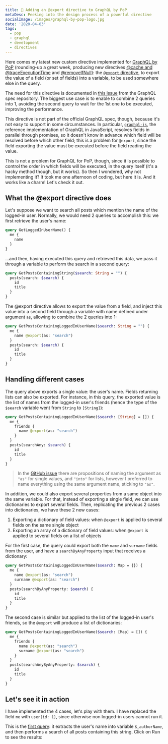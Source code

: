 ```yaml
---
title: 🧩 Adding an @export directive to GraphQL by PoP
metaDesc: Peeking into the design process of a powerful directive
socialImage: /images/graphql-by-pop-logo.jpg
date: '2020-04-03'
tags:
  - pop
  - graphql
  - development
  - directives
---
```


Here comes my latest new custom directive implemented for [GraphQL by PoP](https://graphql-by-pop.com) (rounding-up a great week, producing new directives [@cache and @traceExecutionTime](https://leoloso.com/posts/cache-and-logtime-directives/) and [@removeIfNull](https://leoloso.com/posts/remove-if-null-directive/)): the [`@export` directive](https://github.com/getpop/graphql/blob/109d194c11dd2510d0ea5ce42b88fb556397400c/src/DirectiveResolvers/ExportDirectiveResolver.php), to export the value of a field (or set of fields) into a variable, to be used somewhere else in the query.

The need for this directive is documented in [this issue](https://github.com/graphql/graphql-spec/issues/583) from the GraphQL spec repository. The biggest use case is to enable to combine 2 queries into 1, avoiding the second query to wait for the 1st one to be executed, improving the performance.

This directive is not part of the official GraphQL spec, though, because it's not easy to support in some circumstances. In particular, [`graphql-js`](https://github.com/graphql/graphql-js), the reference implementation of GraphQL in JavaScript, resolves fields in parallel through promises, so it doesn't know in advance which field will be resolved before which other field; this is a problem for `@export`, since the field exporting the value must be executed before the field reading the value.

This is not a problem for GraphQL for PoP, though, since it is possible to control the order in which fields will be executed, in the query itself (it's a hacky method though, but it works). So then I wondered, why not implementing it? It took me one afternoon of coding, but here it is. And it works like a charm! Let's check it out.

## What the @export directive does

Let's suppose we want to search all posts which mention the name of the logged-in user. Normally, we would need 2 queries to accomplish this: we first retrieve the user's name:

```graphql
query GetLoggedInUserName() {
  me {
    name
  }
}
```

...and then, having executed this query and retrieved this data, we pass it through a variable to perform the search in a second query:

```graphql
query GetPostsContainingString($search: String = "") {
  posts(search: $search) {
    id
    title
  }
}
```

The @export directive allows to export the value from a field, and inject this value into a second field through a variable with name defined under argument `as`, allowing to combine the 2 queries into 1:

```graphql
query GetPostsContainingLoggedInUserName($search: String = "") {
  me {
    name @export(as: "search")
  }
  posts(search: $search) {
    id
    title
  }
}
```

## Handling different cases

The query above exports a single value: the user's name. Fields returning lists can also be exported. For instance, in this query, the exported value is the list of names from the logged-in user's friends (hence the type of the `$search` variable went from `String` to `[String]`):

```graphql
query GetPostsContainingLoggedInUserName($search: [String] = []) {
  me {
    friends {
      name @export(as: "search")
    }
  }
  posts(searchAny: $search) {
    id
    title
  }
}
```

> In the [GitHub issue](https://github.com/graphql/graphql-spec/issues/583) there are propositions of naming the argument as `"as"` for single values, and `"into"` for lists, however I preferred to name everything using the same argument name, sticking to `"as"`.

In addition, we could also export several properties from a same object into the same variable. For that, instead of exporting a single field, we can use dictionaries to export several fields. Then, replicating the previous 2 cases into dictionaries, we have these 2 new cases:

1. Exporting a dictionary of field values: when `@export` is applied to several fields on the same single object
2. Exporting an array of a dictionary of field values: when `@export` is applied to several fields on a list of objects

For the first case, the query could export both the `name` and `surname` fields from the user, and have a `searchByAnyProperty` input that receives a dictionary:

```graphql
query GetPostsContainingLoggedInUserName($search: Map = {}) {
  me {
    name @export(as: "search")
    surname @export(as: "search")
  }
  posts(searchByAnyProperty: $search) {
    id
    title
  }
}
```

The second case is similar but applied to the list of the logged-in user's friends, so the `@export` will produce a list of dictionaries:

```graphql
query GetPostsContainingLoggedInUserName($search: [Map] = []) {
  me {
    friends {
      name @export(as: "search")
      surname @export(as: "search")
    }
  }
  posts(searchAnyByAnyProperty: $search) {
    id
    title
  }
}
```

## Let's see it in action

I have implemented the 4 cases, let's play with them. I have replaced the field `me` with `user(id: 1)`, since otherwise non logged-in users cannot run it.

This is the [first query](https://newapi.getpop.org/graphiql/?query=query%20GetPostsAuthorNames(%24_authorName%3A%20String%20%3D%20%22%22)%20%7B%0A%20%20user(id%3A%201)%20%7B%0A%20%20%20%20name%20%40export(as%3A%20%22_authorName%22)%0A%20%20%7D%0A%20%20self%20%7B%0A%20%20%20%20posts(searchfor%3A%20%24_authorName)%20%7B%0A%20%20%20%20%20%20id%0A%20%20%20%20%20%20title%0A%20%20%20%20%7D%0A%20%20%7D%0A%7D&operationName=GetPostsAuthorNames): it extracts the user's name into variable `$_authorName`, and then performs a search of all posts containing this string. Click on Run to see the results:

<div id="graphiql-1st" style="height: 65vh; padding-top: 0; margin-top: 1rem;" class="video-player"></div>

I also combined all 4 cases them into a [single query](https://newapi.getpop.org/graphiql/?query=query%20GetSomeData(%24_firstPostTitle%3A%20String%20%3D%20%22%22%2C%20%24_postTitles%3A%20%5BString%5D%20%3D%20%5B%5D%2C%20%24_firstPostData%3A%20Mixed%20%3D%20%7B%7D%2C%20%24_postData%3A%20%5BMixed%5D%20%3D%20%5B%5D)%20%7B%0A%20%20post(id%3A1)%20%7B%0A%20%20%20%20title%20%40export(as%22%3A%22_firstPostTitle%22)%0A%20%20%20%20title%20%40export(as%22%3A%22_firstPostData%22)%0A%20%20%20%20url%20%40export(as%22%3A%22_firstPostData%22)%0A%20%20%20%20date%20%40export(as%22%3A%22_firstPostData%22)%0A%20%20%7D%0A%20%20posts(limit%3A5)%20%7B%0A%20%20%20%20title%20%40export(as%22%3A%22_postTitles%22)%0A%20%20%20%20title%20%40export(as%22%3A%22_postData%22)%0A%20%20%20%20url%20%40export(as%22%3A%22_postData%22)%0A%20%20%20%20date%20%40export(as%22%3A%22_postData%22)%0A%20%20%7D%0A%20%20self%20%7B%0A%20%20%20%20exportedVariables%0A%20%20%20%20_firstPostTitle%3A%20echoVar(variable%3A%20%24_firstPostTitle)%0A%20%20%20%20_postTitles%3A%20echoVar(variable%3A%20%24_postTitles)%0A%20%20%20%20_firstPostData%3A%20echoVar(variable%3A%20%24_firstPostData)%0A%20%20%20%20_postData%3A%20echoVar(variable%3A%20%24_postData)%0A%20%20%7D%0A%7D&operationName=GetSomeData), in this way:

Case 1 - `@export` a single value:

```graphql
post(id:1) {
  title @export(as: "_firstPostTitle")
}
```

Case 2 - `@export` a list of values:

```graphql
posts(limit:5) {
  title @export(as: "_postTitles")
}
```

Case 3 - `@export` a dictionary of field/value:

```graphql
post(id:1) {
  title @export(as: "_firstPostData")
  url @export(as: "_firstPostData")
  date @export(as: "_firstPostData")
}
```

Case 4 - `@export` an array of dictionaries of field/value:

```graphql
posts(limit:5) {
  title @export(as: "_postData")
  url @export(as: "_postData")
  date @export(as: "_postData")
}
```

To visualize the value stored in the dynamic variables, I created fields `exportedVariables`, which returns the list of all the dynamic variables created in the query, and `echoVar`, which echoes back the value of a single one. Since I do not know in advance the type of the values, these fields deal with a generic `Mixed` type; there will be a mismatch in the GraphiQL client (that's why there's a red line over the argument definitions), but the query can be executed without any problem. Check it out by pressing the Run button:

<div id="graphiql-2nd" style="height: 65vh; padding-top: 0; margin-top: 1rem;" class="video-player"></div>

## Gotchas for my implementation

Nothing is perfect: in order for `@export` to work, there are 3 considerations that need to be satisfied in the query:

1. The name of the variable must start with "_"
2. The fields must be executed in order
3. The variable must always receive a default value

I'll explain why these are mandatory and how they work, one by one.

### 1. The name of the variable must start with "_"

As mention earlier on, the `@export` directive is not part of the GraphQL spec, so there are no considerations on the language itself for its implementation. Then, the GraphQL server implementers must find their own way to satisfy their requirements, but without deviating from the GraphQL syntax, expecting that the solution could one day become part of the spec.

For [my implementation](https://github.com/getpop/graphql/blob/109d194c11dd2510d0ea5ce42b88fb556397400c/src/DirectiveResolvers/ExportDirectiveResolver.php), I decided that `@export` will export the value into a normal variable, accessible as `$variable`. Please notice that this is a design decision which may vary across implementers; for instance, [Apollo's `@export` directive](https://www.apollographql.com/docs/link/links/rest/#export-directive) is accessed under entry `exportVariables` (as doing `{exportVariables.id}`), not under entry `args` as its inputs. Then, while Apollo doesn't require to declare the exported variables in the operation name, my implementation does.

The issue with this solution is that static (i.e. "normal") variables and dynamic variables behave differently: while the value for a static variable can be determined when parsing the query, the value for a dynamic variable must be determined on runtime, right when reading the value fo the variable. Then, the GraphQL engine must be able to tell which way to treat a variable, if the static or the dynamic way.

Given the constraints, and in order to avoid introducing new, unsupported syntax into the query (such as having `$staticVariables` and `%dynamicVariables%`), the solution I found is to have the dynamic variable name start with `"_"`: `$_dynamicVariable`.

### 2. The fields must be executed in order

The `@export` directive would not work if reading the variable takes place before exporting the value into the variable. Hence, the engine needs to provide a way to control the field execution order. This is the issue that `graphql-js` cannot solve easily, making this feature not be officially supported by GraphQL.

Luckily for this case, GraphQL by PoP, being coded in PHP, doesn't use promises or resolve fields in parallel; it resolves them sequentially, using a deterministic order which the developer can manipulate in the query itself. Let's see how it works.

> Note: I have described the engine's algorithm for loading data in detail in [this article](https://blog.logrocket.com/designing-graphql-server-optimal-performance/) (which explains how the dataloading engine avoids the N+1 problem by architectural design) and [this article](https://blog.logrocket.com/simplifying-the-graphql-data-model/) (which recounts how resolvers can be made as simple to implement as possible).

The engine loads data in iterations for each type, first resolving all fields from the first type it encounters in the query, then resolving all fields from the second type it encounters in the query, and so on until there are no more types to process:

![Dealing with types in iterations](/images/dataloading-engine-type-iterations.png "Dealing with types in iterations")

If after processed, a type is referenced again in the query to retrieve non-loaded data (eg: from additional objects, or additional fields), then the type is added again at the end of the iteration list (in this case, the `Director` type):

![Repeated types in iterations](/images/dataloading-engine-repeated-type-iterations.png "Repeated types in iterations")

Let's see how this plays out for our query. For our first attempt, we create the [basic query](https://newapi.getpop.org/graphiql/?query=query%20GetPostsAuthorNames(%24_authorName%3A%20String%20%3D%20%22%22)%20%7B%0A%20%20user(id%3A%201)%20%7B%0A%20%20%20%20name%20%40export(as%3A%20%22_authorName%22)%0A%20%20%7D%0A%20%20posts(searchfor%3A%20%24_authorName)%20%7B%0A%20%20%20%20id%0A%20%20%20%20title%0A%20%20%7D%0A%7D&operationName=GetPostsAuthorNames). When pressing the Run button:

<div id="graphiql-3rd" style="height: 65vh; padding-top: 0; margin-top: 1rem;" class="video-player"></div>

...the response displays an error:

```json
{
  "errors": [
    {
      "message": "Expression '_authorName' is undefined",
      "extensions": {
        "type": "query"
      }
    }
  ],
  //...
}
```

What this means is that variable `$_authorName` was read before being set. Let's see why this happens.

The types that appear in the query are:

```graphql
query GetPostsAuthorNames($_authorName: String = "") { # Type: Root
  user(id: 1) { # Type: User
    name @export(as: "_authorName") # Type: String
  }
  posts(searchfor: $_authorName) { # Type: Post
    id # Type: ID
    title # Type: String
  }
}
```

To process the types and load their data, the dataloading engine adds the query type (`Root`) into a FIFO (First-In, First-Out) list (becoming `[Root]`), and iterates over the types:

1. Pop the first type of the list, `Root` (list becomes: `[]`)
2. Process all fields queried from the `Root` type, `user` and `posts`, and add their types to the list, `User` and `Post` respectively (list becomes: `[User, Post]`)
3. Pop the first type of the list, `User` (list becomes: `[Post]`)
4. Process the field queried from the `User` type, `name`. Because it is a scalar type (`String`), there is no need to add it to the list
5. Pop the first type of the list, `Post` (list becomes: `[]`)
6. Process all fields queried from the `Post` type, `id` and `title`. Because these are scalar types (`ID` and `String`), there is no need to add them to the list
7. List is `[]`, iteration ends.

Here we can see the problem: `@export` is executed on line `4` (when resolving field `name` on type `User`), but it was read on line `2` (when resolving field `posts(searchfor: $_authorName)` on type `Root`).

To address this issue, we must "delay" reading the exported variable. This can be done through field `self` from type `Root` which, as its name indicates, returns once again the root object. You may wonder: "I already have the root object... why do I need to retrieve it again?". Because `self` if applied on type `Root`, and it returns once again an object of type `Root`, then this type will be added once again to the end of the FIFO list! This (hacky) way allows to effectively control in what order are fields executed.

Let's put it into practice, placing field `posts(searchfor: $_authorName)` inside a `self` field, like in [this query](https://newapi.getpop.org/graphiql/?query=query%20GetPostsAuthorNames(%24_authorName%3A%20String%20%3D%20%22%22)%20%7B%0A%20%20user(id%3A%201)%20%7B%0A%20%20%20%20name%20%40export(as%3A%20%22_authorName%22)%0A%20%20%7D%0A%20%20self%20%7B%0A%20%20%20%20posts(searchfor%3A%20%24_authorName)%20%7B%0A%20%20%20%20%20%20id%0A%20%20%20%20%20%20title%0A%20%20%20%20%7D%0A%20%20%7D%0A%7D&operationName=GetPostsAuthorNames). Press on the Run button to see if now works:

<div id="graphiql-4th" style="height: 65vh; padding-top: 0; margin-top: 1rem;" class="video-player"></div>

Let's explore the order in which types are resolved for this new query:

1. Pop the first type of the list, `Root` (list becomes: `[]`)
2. Process all fields queried from the `Root` type, `user` and `self`, and add their types to the list, `User` and `Root` respectively (list becomes: `[User, Root]`)
3. Pop the first type of the list, `User` (list becomes: `[Root]`)
4. Process the field queried from the `User` type, `name`. Because it is a scalar type (`String`), there is no need to add it to the list
5. Pop the first type of the list, `Root` (list becomes: `[]`)
6. Process the field queried from the `Root` type, `posts`, and add its type to the list, `Post` (list becomes: `[Post]`)
7. Pop the first type of the list, `Post` (list becomes: `[]`)
8. Process all fields queried from the `Post` type, `id` and `title`. Because these are scalar types (`ID` and `String`), there is no need to add them to the list
9. List is `[]`, iteration ends.

Now, we can see that the problem has been resolved: `@export` is executed on line `4` (when resolving field `name` on type `User`), and it is read on line `6` (when resolving field `posts(searchfor: $_authorName)` on type `Root`). 🥳

### 3. The variable must always receive a default value

The GraphQL parser still treats a dynamic variable as a variable, hence it validates that its value has been defined, or it throws an error "The variable has not been set".

To avoid this error (which halts execution of the query), we must always define a default value for that argument, even if this value won't be used.

## Bonus: making @skip/include a bit more dynamic

I believe that, in some areas, GraphQL currently falls short from its true potential. That is the case concerning `@skip/include` directives:

```graphql
query {
  post(id:1) {
    id
    title
    excerpt @include(if: $showExcerpt)
  }
}
```

These directives receive the condition to evaluate through argument `"if"`, which can only be the actual boolean value (`true` or `false`) or a variable with the boolean value (`$showExcerpt`). This is pretty static.

What about executing the condition based on some property from the object itself? For instance, we may want to show the `excerpt` based on the object having comments or not. Now this is doable! Run [this query](https://newapi.getpop.org/graphiql/?query=query%20ShowExcerptIfPostHasComments(%24id%3A%20ID!%2C%20%24_hasComments%3A%20Boolean%20%3D%20false)%20%7B%0A%20%20post(id%3A%20%24id)%20%7B%0A%20%20%20%20hasComments%20%40export(as%3A%20%22_hasComments%22)%0A%20%20%7D%0A%20%20self%20%7B%0A%20%20%20%20post(id%3A%20%24id)%20%7B%0A%20%20%20%20%20%20title%0A%20%20%20%20%20%20excerpt%20%40include(if%3A%20%24_hasComments)%0A%20%20%20%20%7D%0A%20%20%7D%0A%7D&operationName=ShowExcerptIfPostHasComments&variables=%7B%0A%20%20%22id%22%3A%201%0A%7D) changing variable `"id"` from `1499` to `1` to see it working:

<div id="graphiql-5th" style="height: 65vh; padding-top: 0; margin-top: 1rem;" class="video-player"></div>

This works whenever the exported variable concerns a single value, but not for lists, because the `if` condition is evaluated for all objects in the list in the same iteration, so they will override each other before their result is used to perform the validation on some later iteration.

## Tadaaaa

It has been a really fulfilling week of creating custom directives for [GraphQL by PoP](https://graphql-by-pop.com). With very little effort, I could create several useful and powerful directives, some of which have been requested for the GraphQL spec:

- [@removeIfNull](https://leoloso.com/posts/remove-if-null-directive/) ([issue](https://github.com/graphql/graphql-spec/issues/476))
- [@cache](https://leoloso.com/posts/cache-and-logtime-directives/)
- [@traceExecutionTime](https://leoloso.com/posts/cache-and-logtime-directives/)
- `@export` ([issue](https://github.com/graphql/graphql-spec/issues/583))

I don't think I'm exaggerating if I say that GraphQL by PoP is one of the most powerful GraphQL servers out there, for either PHP or others. It is still not easy to install, and its documentation is all over the place. But I'm working on a new documentation website to put everything in order, and make it easy for the community to install it, use it and become involved.

It will take me a few weeks though... in the meantime, if you want to find out more about GraphQL by PoP, give me a shout through [email](mailto:leo@getpop.org) or [Twitter](https://twitter.com/twitter).

<link href="https://unpkg.com/graphiql/graphiql.min.css" rel="stylesheet" />

<script
  crossorigin
  src="https://unpkg.com/react/umd/react.production.min.js"
></script>
<script
  crossorigin
  src="https://unpkg.com/react-dom/umd/react-dom.production.min.js"
></script>
<script
  crossorigin
  src="https://unpkg.com/graphiql/graphiql.min.js"
></script>

<script>
  const apiURL = 'https://newapi.getpop.org/api/graphql/';
  const responseText = "Click the \"Execute Query\" button";
  const graphQLFetcher = graphQLParams =>
    fetch(apiURL, {
      method: 'post',
      headers: { 'Content-Type': 'application/json' },
      body: JSON.stringify(graphQLParams),
    })
      .then(response => response.json())
      .catch(() => response.text());

  ReactDOM.render(
    React.createElement(
      GraphiQL, 
      { 
        fetcher: graphQLFetcher,
        docExplorerOpen: false,
        response: responseText,
        query: 'query GetPostsAuthorNames($_authorName: String = "") {\n  user(id: 1) {\n    name @export(as: "_authorName")\n  }\n  self {\n    posts(searchfor: $_authorName) {\n      id\n      title\n    }\n  }\n}'
      }
    ),
    document.getElementById('graphiql-1st'),
  );

  ReactDOM.render(
    React.createElement(
      GraphiQL, 
      { 
        fetcher: graphQLFetcher,
        docExplorerOpen: false,
        response: responseText,
        query: 'query GetSomeData($_firstPostTitle: String = "", $_postTitles: [String] = [], $_firstPostData: Mixed = {}, $_postData: [Mixed] = []) {\n  post(id:1) {\n    title @export(as: "_firstPostTitle")\n    title @export(as: "_firstPostData")\n    url @export(as: "_firstPostData")\n    date @export(as: "_firstPostData")\n  }\n  posts(limit:5) {\n    title @export(as: "_postTitles")\n    title @export(as: "_postData")\n    url @export(as: "_postData")\n    date @export(as: "_postData")\n  }\n  self {\n    exportedVariables\n    _firstPostTitle: echoVar(variable: $_firstPostTitle)\n    _postTitles: echoVar(variable: $_postTitles)\n    _firstPostData: echoVar(variable: $_firstPostData)\n    _postData: echoVar(variable: $_postData)\n  }\n}'
      }
    ),
    document.getElementById('graphiql-2nd'),
  );

  ReactDOM.render(
    React.createElement(
      GraphiQL, 
      { 
        fetcher: graphQLFetcher,
        docExplorerOpen: false,
        response: responseText,
        query: 'query GetPostsAuthorNames($_authorName: String = "") {\n  user(id: 1) {\n    name @export(as: "_authorName")\n  }\n  posts(searchfor: $_authorName) {\n    id\n    title\n  }\n}'
      }
    ),
    document.getElementById('graphiql-3rd'),
  );

  ReactDOM.render(
    React.createElement(
      GraphiQL, 
      { 
        fetcher: graphQLFetcher,
        docExplorerOpen: false,
        response: responseText,
        query: 'query GetPostsAuthorNames($_authorName: String = "") {\n  user(id: 1) {\n    name @export(as: "_authorName")\n  }\n  self {\n    posts(searchfor: $_authorName) {\n      id\n      title\n    }\n  }\n}'
      }
    ),
    document.getElementById('graphiql-4th'),
  );

  ReactDOM.render(
    React.createElement(
      GraphiQL, 
      { 
        fetcher: graphQLFetcher,
        docExplorerOpen: false,
        response: responseText,
        query: 'query ShowExcerptIfPostHasComments($id: ID!, $_hasComments: Boolean = false) {\n  post(id: $id) {\n    hasComments @export(as: "_hasComments")\n  }\n  self {\n    post(id: $id) {\n      title\n      excerpt @include(if: $_hasComments)\n    }\n  }\n}',
        variables: '{\n  "id": 1499\n}',
        defaultVariableEditorOpen: true
      }
    ),
    document.getElementById('graphiql-5th'),
  );
</script>
